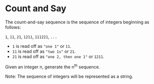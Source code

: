 # Count and Say

The count-and-say sequence is the sequence of integers beginning as follows:

`1`, `11`, `21`, `1211`, `111221`, `...`

- `1` is read off as `"one 1"` or `11`.
- `11` is read off as `"two 1s"` or `21`.
- `21` is read off as `"one 2, then one 1"` or `1211`.

Given an integer n, generate the n<sup>th</sup> sequence.

Note: The sequence of integers will be represented as a string.
